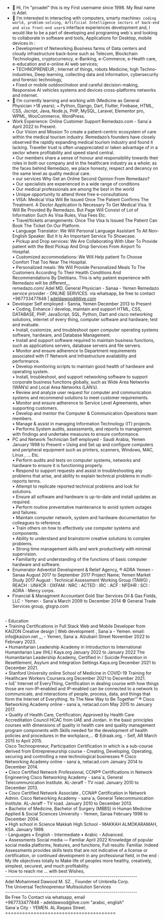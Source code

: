 - 👋 Hi, I’m "proadel" this is my First username since 1998. My Real name is Adel.
- 👀 I’m interested in interacting with computers, smarty machine`s coding world, problem-solving, Artificial Intelligence sectors of back-end and also front-end user`s interface experiences development and, I would like to be a part of developing and programing web`s and looking to collaborate in software and tools, Applications for Desktop, mobile devices in :<br>• Development of Networking Business farms of Data centers and cloudy infrastructure back-bone such as Telecom, Blockchain Technologies, cryptocurrency, e-Banking, e-Commerce, e-Health care, e-education and e-online AI web services;<br>• TECHNOPRENEUR ; Internet of things, robots Medicine, high Techno-industries, Deep learning, collecting data and information, cybersecurity and forensic technology,<br>• Fixed or mobile outdoor/indoor and careful decision-making, Responsive AI vehicles systems and devices cross-platforms networks and internet.
- 🌱 I’m currently learning and working with (Medicine as General Physician >18 years); + Python, Django, Dart, Flutter, Firebase, HTML, CSS, Jscript, Java, Node.js, PHP, MySQL, Laravel, Elementor pro, WPML, WooCommerce, WordPress.<br>
- Work Experience: Online Customer Support Remedazo.com - Sana`a April 2022 to Present. <br>  • Our Vision and Mission To create a patient-centric ecosystem of care within the medical tourism industry. Remedazo’s founders have closely observed the rapidly expanding medical tourism industry and found it lacking. Traveller trust is often unappreciated or taken advantage of in a sector where profitability and speed stand central. <br>  • Our members share a sense of honour and responsibility towards their roles in both our company and in the healthcare industry as a whole; as the faces behind Remedazo, we place honesty, respect and decency on the same level as quality medical care. <br>  • our services Why Get an Online Second Opinion From Remedazo? <br>  • Our specialists are experienced in a wide range of conditions <br> • Our medical professionals are among the best in the world <br> • Unique opportunity to attend three free e-consultations <br>  • VISA: Medical Visa Will Be Issued Once The Patient Confirms The Treatment. A Doctor Application Is Necessary To Get Medical Visa. It Will Be Provided By Remedazo. But Page Will Consist of Lot of Information Such As Visa Rules, Visa Fees Etc. <br>  • Travel/tickets arrangements: Once The Visa Is Issued The Patient Can Book The Ticket On Our Platform. <br>  • Language Translator: We Will Personal Language Assistant To All Non-English Speaker. But It Is An Important Service To Showcase. <br>  • Pickup and Drop services: We Are Collaborating With Uber To Provide patient with the Best Pickup And Drop Services From Airport To Hospital. <br>  • Customized accommodations: We Will Help patient To Choose Comfort That Too Near The Hospital. <br>  • Personalized meals: We Will Provide Personalized Meals To The Customers According To Their Health Conditions And Recommendations By Dietitians. This is why patient experience with Remedazo will be different,,, <br>
remedazo.com/ Adel MD, General Physician - Sanaa - Yemen Remedazo service provider - ONLINE SERVICES. via whatsapp, be free to contact +967733477848 | adeldawood@live.com <br>
- Developer Self employed - Sanna, Yemen December 2013 to Present <br> • Coding, Enhance / develop, maintain and support HTML, CSS, DATABASE, PHP, JavaScript, SQL, Python, Dart and cisco networking solutions, internet of every thing, computer software and hardware; test and evaluate. <br> • Install, customize, and troubleshoot open computer operating systems software, hardware, and Database Management. <br> • Install and support software required to maintain business functions, such as applications servers, database servers and file servers. <br> • Monitor and ensure adherence to Department requirements associated with IT Network and Infrastructure availability and performance. <br> • Develop monitoring scripts to maintain good health of hardware and operating system. <br> • Install, troubleshoot, and support networking software to support corporate business functions globally, such as Wide Area Networks (WAN’s) and Local Area Networks (LAN’s). <br> • Review and analyze user request for computer and communication systems and recommend solutions to meet customer requirements. <br> • Monitor and ensure adherence to Service Level Agreements, when supporting customers. <br> • Develop and mentor the Computer & Communication Operations team members. <br> • Manage & assist in managing Information Technology (IT) projects. <br> • Performs System audits, assessments, and reports to management with findings and undertake measures to ensure conformance. <br>
- PC and Network Technician Self employed - Saudi Arabia, Yemen January 1998 to Present • Using and Set up and configure computers and peripheral equipment such as printers, scanners, Windows, MAC, Linux , ... Etc. <br> • Perform audits and tests on computer systems, networks and hardware to ensure it is functioning properly. <br> • Respond to support requests and assist in troubleshooting any problems that arise, and ability to explain technical problems in multi-reports terms. <br> • Attempt to replicate reported technical problems and look for solutions. <br> • Ensure all software and hardware is up-to-date and install updates as required. <br> • Perform routine preventative maintenance to avoid system outages and failures. <br> • Maintain computer network, system and hardware documentation for colleagues to reference. <br> • Train others on how to effectively use computer systems and components. <br> • Ability to understand and brainstorm creative solutions to complex problems. <br> • Strong time management skills and work productively with minimal supervision. <br> • Familiarity and understanding of the functions of basic computer hardware and software. <br>
- Enumerator Adventist Development & Relief Agency, ® ADRA Yemen - Sanaa August 2017 to September 2017 Project Name; Yemen Market Study 2017 August : Technical Assessment Working Group (TAWG) ; REACH : UNHCR : OXFAM : NRC : ACTED : IRC : ACF : NFDHR : SCI : ADRA : Mercy corps. <br>
- Financial & Managment Accountant Gold Star Services Oil & Gas Fields, LLC - Yemen - Sana'a March 2009 to December 2014 © General Trade Services group, gtsgrp.com
<br>
- Education <br>  • Training Certifications in Full Stack Web and Mobile Developer from KAIZON Creative design | Web development , Sana`a - Yemen. email: info@kaizon.net ,,, - Yemen, Sana`a. Alzubairi Street November 2022 to February 2023. <br>  • Humanitarian Leadership Academy in Introduction to International Humanitarian Law (IHL) Kaya.org January 2022 to January 2022 The Humanitarian Leadership Academy, Certified in  / Suicide Prevention in Resettlement, Asylum and Integration Settings Kaya.org December 2021 to December 2021. <br>  • Stanford University online School of Medicine in COVID-19 Training for Healthcare Workers Coursera.org December 2021 to December 2021. <br>  • IoE' Internet of EveryThing, Certification in dealing course with how things those are non-IP-enabled and IP-enabled can be connected to a network to communicate, and interactions of people, process, data, and things that form the Internet of Everything. Its The New Way to Be Together™ ® Cisco Networking Academy online - sana`a, netacad.com May 2015 to January 2017. <br>  • Quality of Health Care, Certification; Approved by Health Care Accreditation Council HCAC from UAE and Jordan. in the basic principles courses with dimensions of quality in health care and quality management program components with Skills needed for the development of health policies and procedures in the workplace,... © Edraak.org, - Self, AR March 2015 to April 2015. <br>  Cisco Technopreneur, Participation Certification in which is a sub-course derived from Entrepreneurship course - Creating, Developing, Operating, securing and controlling a new technological businesses ® Cisco Networking Academy online - sana`a, netacad.com January 2014 to December 2014. <br>  • Cisco Certified Network Professional, CCNP® Certifications in Network Engineering Cisco Networking Academy - sana`a, General Telecommunication Institute. AL-Jeraff - TV road. January 2010 to December 2013. <br> • Cisco Certified Network Associate , CCNA® Certification in Network Admin. Cisco Networking Academy - sana`a, General Telecommunication Institute. AL-Jeraff - TV road. January 2010 to December 2013. <br>  • Bachelor of Medicine, Bachelor of Surgery (MBBS) in Human Medicine Applied & Social Sciences University - Yemen, Sanaa February 1998 to December 2004. <br> • High school in Science Makkah High School - MAKKAH ALMOKARAMAH, KSA. January 1998. <br>
- Languages • English - Intermediate • Arabic - Advanced. <br> • Assessments Social media — Familiar April 2022 Knowledge of popular social media platforms, features, and functions, Full results: Familiar. Indeed Assessments provides skills tests that are not indicative of a license or certification, or continued development in any professional field, in the end : My life objectives totally to Make life of peoples more healthy, creatively, simplest, securest, and much profitability. <br>
- How to reach me ... with best Wishes, <br>
  ------------------------------------------------------------------- <br>
  Adel Mohammed Dawood M. SZ. , Founder of Umbrella Corp.<br>
  The Universal Technopreneur Multisolution Services <br>
  ------------------------------------------------------------------- <br>
  Be Free To Contact via whatsapp, email <br>
  +967733477848 - adeldawood@live.com "arabic, english"<br>
  Sana`a City - YEMEN. AL.Raqass Street. <br>
  ======================================= <br>

<!---
proadel/proadel is a ✨ special ✨ repository because its `README.md` (this file) appears on your GitHub profile.
You can click the Preview link to take a look at your changes.
--->
